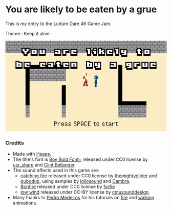# You are likely to be eaten by a grue

This is my entry to the Ludum Dare 46 Game Jam.

Theme : Keep it alive

![Game screenshot](data/original_assets/yaltebag.gif "You are likely to be eaten by a grue")

### Credits

 - Made with [Heaps](https://heaps.io/).
 - The title's font is [Boy Bold Font+](https://opengameart.org/content/boxy-bold-font-0) released under CC0 license by [usr_share](https://opengameart.org/users/usrshare) and [Clint Bellanger](https://opengameart.org/users/clint-bellanger).
 - The sound effects used in this game are:
   - [catching fire](https://opengameart.org/content/catching-fire) released under CC0 license by [themightyglider](https://opengameart.org/users/themightyglider) and [qubodup](https://freesound.org/people/qubodup/), using samples by [lollosound](https://freesound.org/people/lollosound/) and [Cambra](https://freesound.org/people/Cambra/).
   - [Bonfire](https://freesound.org/people/forfie/sounds/364992/) released under CC0 license by [forfie](https://freesound.org/people/forfie/)
   - [low wind](https://freesound.org/people/cmusounddesign/sounds/84537/) released under CC-BY license by [cmusounddesign](https://freesound.org/people/cmusounddesign/).
 - Many thanks to [Pedro Medeiros](https://twitter.com/saint11) for his tutorials on [fire](https://twitter.com/saint11/status/800671352260874240) and [walking](https://twitter.com/saint11/status/905098438571958272) animations.
